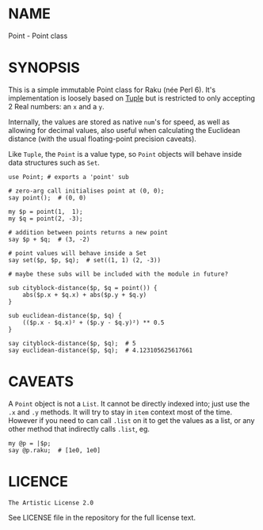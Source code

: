 NAME
====

Point - Point class


SYNOPSIS
========

This is a simple immutable Point class for Raku (née Perl 6). It's implementation is loosely based on [Tuple](https://modules.raku.org/dist/Tuple:cpan:ELIZABETH) but is restricted to only accepting 2 Real numbers: an `x` and a `y`.

Internally, the values are stored as native `num`'s for speed, as well as allowing for decimal values, also useful when calculating the Euclidean distance (with the usual floating-point precision caveats).

Like `Tuple`, the `Point` is a value type, so `Point` objects will behave inside data structures such as `Set`.

    use Point; # exports a 'point' sub

    # zero-arg call initialises point at (0, 0);
    say point();  # (0, 0)

    my $p = point(1,  1);
    my $q = point(2, -3);

    # addition between points returns a new point
    say $p + $q;  # (3, -2)

    # point values will behave inside a Set
    say set($p, $p, $q);  # set((1, 1) (2, -3))

    # maybe these subs will be included with the module in future?

    sub cityblock-distance($p, $q = point()) {
        abs($p.x + $q.x) + abs($p.y + $q.y)
    }

    sub euclidean-distance($p, $q) {
        (($p.x - $q.x)² + ($p.y - $q.y)²) ** 0.5
    }

    say cityblock-distance($p, $q);  # 5 
    say euclidean-distance($p, $q);  # 4.123105625617661 


CAVEATS
=======

A `Point` object is not a `List`. It cannot be directly indexed into; just use the `.x` and `.y` methods. It will try to stay in `item` context most of the time. However if you need to can call `.list` on it to get the values as a list, or any other method that indirectly calls `.list`, eg.

    my @p = |$p;
    say @p.raku;  # [1e0, 1e0]


LICENCE
=======

    The Artistic License 2.0

See LICENSE file in the repository for the full license text.

